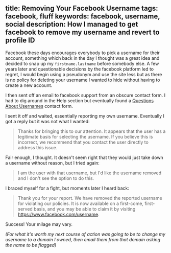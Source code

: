 title: Removing Your Facebook Username
tags: facebook, fluff
keywords: facebook, username, social
description: How I managed to get facebook to remove my username and revert to profile ID
--- 

Facebook these days encourages everybody to pick a username for their account,
something which back in the day I thought was a great idea and decided to snap
up my `firstname.lastname` before somebody else. A few years later and
questionable decisions by the facebook platform led to regret,
I would begin using a pseudonym and use the site less
but as there is
no policy for deleting your username I wanted to hide without
having to create a new account.

I then sent off an
email to facebook support from an obscure contact form. I had to dig around in
the Help section but eventually found a [Questions About
Usernames](https://www.facebook.com/help/contact/360358877344441?rdrhc) contact
form.

I sent it off and waited, essentially reporting my own username.
Eventually I got a reply but it was not what I wanted:

>Thanks for bringing this to our attention. It appears that the user has
>a legitimate basis for selecting the username. If you believe this is
>incorrect, we recommend that you contact the user directly to address this
>issue.

Fair enough, I thought. It doesn't seem right that they would just take down
a username without reason, but I tried again:

>I am the user with that username, but I'd like the username removed and I
>don't see the option to do this.

I braced myself for a fight, but moments later I heard back:

>Thank you for your report. We have removed the reported username for violating
>our policies. It is now available on a first-come, first-served basis, and you
>may be able to claim it by visiting https://www.facebook.com/username.

Success! Your milage may vary.

*(For what it's worth my next course of action was going to be to change my username
to a domain I owned, then email them from that domain asking the name to be
flagged)*

